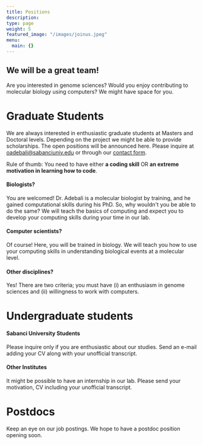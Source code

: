 ```yaml
---
title: Positions
description:
type: page
weight: 5
featured_image: "/images/joinus.jpeg"
menu:
  main: {}
---
```


We will be a great team!
---

Are you interested in genome sciences? Would you enjoy contributing to molecular biology using computers? We might have space for you.

# Graduate Students

We are always interested in enthusiastic graduate students at Masters and Doctoral levels. Depending on the project we might be able to provide scholarships. The open positions will be announced here. Please inquire at [oadebali@sabanciuniv.edu](mailto:oadebali@sabanciuniv.edu) or through our [contact form](/contact).

Rule of thumb: You need to have either **a coding skill** OR **an extreme motivation in learning how to code**.

#### Biologists?
You are welcomed! Dr. Adebali is a molecular biologist by training, and he gained computational skills during his PhD. So, why wouldn't you be able to do the same? We will teach the basics of computing and expect you to develop your computing skills during your time in our lab.

#### Computer scientists?
Of course! Here, you will be trained in biology. We will teach you how to use your computing skills in understanding biological events at a molecular level.

#### Other disciplines?
Yes! There are two criteria; you must have (i) an enthusiasm in genome sciences and (ii) willingness to work with computers.

# Undergraduate students

#### Sabanci University Students
Please inquire only if you are enthusiastic about our studies. Send an e-mail adding your CV along with your unofficial transcript.

#### Other Institutes
It might be possible to have an internship in our lab. Please send your motivation, CV including your unofficial transcript.

# Postdocs
Keep an eye on our job postings. We hope to have a postdoc position opening soon.
